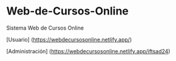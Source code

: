 # Web-de-Cursos-Online

Sistema Web de Cursos Online

[Usuario] (https://webdecursosonline.netlify.app/)

[Administración] (https://webdecursosonline.netlify.app/iftsad24)
